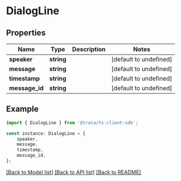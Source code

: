 # DialogLine


## Properties

Name | Type | Description | Notes
------------ | ------------- | ------------- | -------------
**speaker** | **string** |  | [default to undefined]
**message** | **string** |  | [default to undefined]
**timestamp** | **string** |  | [default to undefined]
**message_id** | **string** |  | [default to undefined]

## Example

```typescript
import { DialogLine } from '@trata/ts-client-sdk';

const instance: DialogLine = {
    speaker,
    message,
    timestamp,
    message_id,
};
```

[[Back to Model list]](../README.md#documentation-for-models) [[Back to API list]](../README.md#documentation-for-api-endpoints) [[Back to README]](../README.md)
